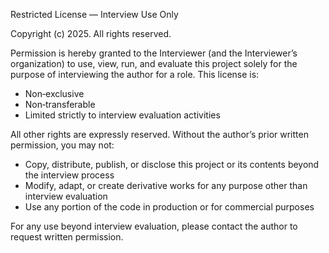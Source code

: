 Restricted License — Interview Use Only

Copyright (c) 2025. All rights reserved.

Permission is hereby granted to the Interviewer (and the Interviewer’s organization) to use, view, run, and evaluate this project solely for the purpose of interviewing the author for a role. This license is:

- Non‑exclusive
- Non‑transferable
- Limited strictly to interview evaluation activities

All other rights are expressly reserved. Without the author’s prior written permission, you may not:

- Copy, distribute, publish, or disclose this project or its contents beyond the interview process
- Modify, adapt, or create derivative works for any purpose other than interview evaluation
- Use any portion of the code in production or for commercial purposes

For any use beyond interview evaluation, please contact the author to request written permission.
